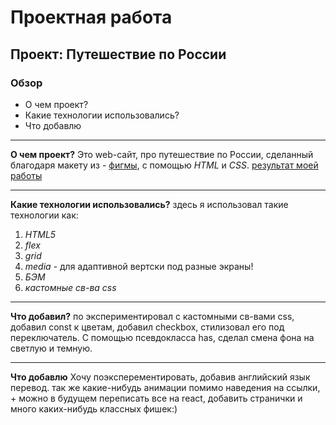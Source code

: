 # Проектная работа
## Проект: Путешествие по России
### Обзор
* О чем проект?
* Какие технологии использовались?
* Что добавлю
-----
**О чем проект?**
Это web-сайт, про путешествие по России, сделанный благодаря макету из - [фигмы](https://www.figma.com/file/5S2WSbEFL6awjVWJ0NWL8Q/Sprint-3_-Russia-_-desktop-%2B-mobile?type=design&node-id=62863-634&t=EuI1V1pjFPEGhSCJ-0), с помощью *HTML* и *CSS*. [результат моей работы](https://vanyagachist.github.io/russian-travel/)

-----
**Какие технологии использовались?**
здесь я использовал такие технологии как:
1. *HTML5*
2. *flex*
3. *grid*
4. *media* - для адаптивной вертски под разные экраны!
5. *БЭМ*
6. *кастомные св-ва css*
-----

**Что добавил?**
по экспериментировал с кастомными св-вами css, добавил const к цветам, добавил checkbox, стилизовал его под переключатель. С помощью псевдокласса has, сделал смена фона на светлую и темную.

-----
**Что добавлю**
Хочу поэксперементировать, добавив английский язык перевод. так же какие-нибудь анимации помимо наведения на ссылки, + можно в будущем переписать все на react, добавить странички и много каких-нибудь классных фишек:)
